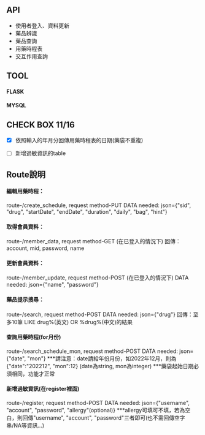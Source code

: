 

## API
* 使用者登入、資料更新
* 藥品辨識
* 藥品查詢
* 用藥時程表
* 交互作用查詢

## TOOL
#### FLASK
#### MYSQL

## CHECK BOX 11/16
- [x] 依照輸入的年月分回傳用藥時程表的日期(藥袋不重複)
- [ ] 新增過敏資訊的table


## Route說明
#### 編輯用藥時程：
route-/create_schedule, request method-PUT
DATA needed: json={"sid", "drug", "startDate", "endDate", "duration", "daily", "bag", "hint"}

#### 取得會員資料：
route-/member_data, request method-GET (在已登入的情況下)
回傳：account, mid, password, name

#### 更新會員資料：
route-/member_update, request method-POST (在已登入的情況下)
DATA needed: json={"name", "password"}

#### 藥品提示搜尋：
route-/search, request method-POST
DATA needed: json={"drug"}
回傳：至多10筆 LIKE drug%(英文) OR %drug%(中文)的結果

#### 查詢用藥時程(for月份)
route-/search_schedule_mon, request method-POST
DATA needed: json={"date", "mon"}
***請注意：date請給年份月份，如2022年12月，則為{"date":"202212", "mon":12} (date為string, mon為integer)
***藥袋起始日期必須相同，功能才正常

#### 新增過敏資訊(在register裡面)
route-/register, request method-POST
DATA needed: json={"username", "account", "password", "allergy"(optional)}
***allergy可填可不填，若為空白，則回傳"username", "account", "password"三者即可(也不需回傳空字串/NA等資訊...)